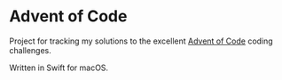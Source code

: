 # Advent of Code

Project for tracking my solutions to the excellent [Advent of Code](https://adventofcode.com) coding challenges.

Written in Swift for macOS.
